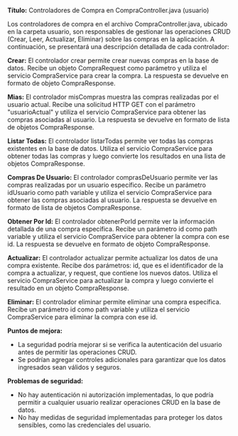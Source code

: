 **Título:** Controladores de Compra en CompraController.java (usuario)

Los controladores de compra en el archivo CompraController.java, ubicado en la carpeta usuario, son responsables de gestionar las operaciones CRUD (Crear, Leer, Actualizar, Eliminar) sobre las compras en la aplicación. A continuación, se presentará una descripción detallada de cada controlador:

**Crear:** El controlador crear permite crear nuevas compras en la base de datos. Recibe un objeto CompraRequest como parámetro y utiliza el servicio CompraService para crear la compra. La respuesta se devuelve en formato de objeto CompraResponse.

**Mias:** El controlador misCompras muestra las compras realizadas por el usuario actual. Recibe una solicitud HTTP GET con el parámetro "usuarioActual" y utiliza el servicio CompraService para obtener las compras asociadas al usuario. La respuesta se devuelve en formato de lista de objetos CompraResponse.

**Listar Todas:** El controlador listarTodas permite ver todas las compras existentes en la base de datos. Utiliza el servicio CompraService para obtener todas las compras y luego convierte los resultados en una lista de objetos CompraResponse.

**Compras De Usuario:** El controlador comprasDeUsuario permite ver las compras realizadas por un usuario específico. Recibe un parámetro idUsuario como path variable y utiliza el servicio CompraService para obtener las compras asociadas al usuario. La respuesta se devuelve en formato de lista de objetos CompraResponse.

**Obtener Por Id:** El controlador obtenerPorId permite ver la información detallada de una compra específica. Recibe un parámetro id como path variable y utiliza el servicio CompraService para obtener la compra con ese id. La respuesta se devuelve en formato de objeto CompraResponse.

**Actualizar:** El controlador actualizar permite actualizar los datos de una compra existente. Recibe dos parámetros: id, que es el identificador de la compra a actualizar, y request, que contiene los nuevos datos. Utiliza el servicio CompraService para actualizar la compra y luego convierte el resultado en un objeto CompraResponse.

**Eliminar:** El controlador eliminar permite eliminar una compra específica. Recibe un parámetro id como path variable y utiliza el servicio CompraService para eliminar la compra con ese id.

**Puntos de mejora:**

* La seguridad podría mejorar si se verifica la autenticación del usuario antes de permitir las operaciones CRUD.
* Se podrían agregar controles adicionales para garantizar que los datos ingresados sean válidos y seguros.

**Problemas de seguridad:**

* No hay autenticación ni autorización implementadas, lo que podría permitir a cualquier usuario realizar operaciones CRUD en la base de datos.
* No hay medidas de seguridad implementadas para proteger los datos sensibles, como las credenciales del usuario.